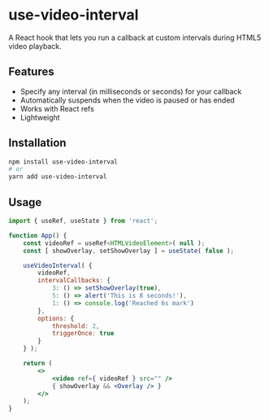 # use-video-interval

A React hook that lets you run a callback at custom intervals during HTML5 video playback.

## Features

- Specify any interval (in milliseconds or seconds) for your callback  
- Automatically suspends when the video is paused or has ended  
- Works with React refs  
- Lightweight

## Installation

```bash
npm install use-video-interval
# or
yarn add use-video-interval
```

## Usage

```jsx
import { useRef, useState } from 'react';

function App() {
    const videoRef = useRef<HTMLVideoElement>( null );
    const [ showOverlay, setShowOverlay ] = useState( false );

    useVideoInterval( {
        videoRef,
        intervalCallbacks: {
            3: () => setShowOverlay(true),
            5: () => alert('This is 8 seconds!'),
            1: () => console.log('Reached 6s mark')
        },
        options: {
            threshold: 2,
            triggerOnce: true
        }
    } );

    return (
        <>
            <video ref={ videoRef } src="" />
            { showOverlay && <Overlay /> }
        </>
    );
}
```
